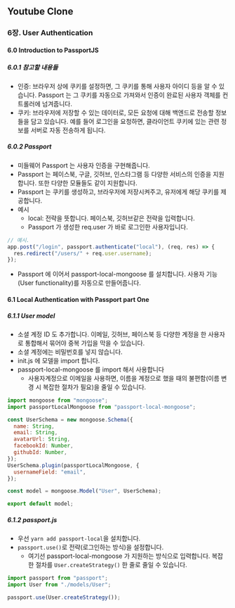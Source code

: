 ## Youtube Clone

### 6장. User Authentication

#### 6.0 Introduction to PassportJS

##### 6.0.1 참고할 내용들

- 인증: 브라우저 상에 쿠키를 설정하면, 그 쿠키를 통해 사용자 아이디 등을 알 수 있습니다. Passport 는 그 쿠키를 자동으로 가져와서 인증이 완료된 사용자 객체를 컨트롤러에 넘겨줍니다.
- 쿠키: 브라우저에 저장할 수 있는 데이터로, 모든 요청에 대해 백엔드로 전송할 정보들을 담고 있습니다. 예를 들어 로그인을 요청하면, 클라이언트 쿠키에 있는 관련 정보를 서버로 자동 전송하게 됩니다.

##### 6.0.2 Passport

- 미들웨어 Passport 는 사용자 인증을 구현해줍니다.
- Passport 는 페이스북, 구글, 깃허브, 인스타그램 등 다양한 서비스의 인증을 지원합니다. 또한 다양한 모듈들도 같이 지원합니다.
- Passport 는 쿠키를 생성하고, 브라우저에 저장시켜주고, 유저에게 해당 쿠키를 제공합니다.
- 예시
  - local: 전략을 뜻합니다. 페이스북, 깃허브같은 전략을 입력합니다.
  - Passport 가 생성한 req.user 가 바로 로그인한 사용자입니다.

```javascript
// 예시.
app.post("/login", passport.authenticate("local"), (req, res) => {
  res.redirect("/users/" + req.user.username);
});
```

- Passport 에 이어서 passport-local-mongoose 를 설치합니다. 사용자 기능(User functionality)를 자동으로 만들어줍니다.

#### 6.1 Local Authentication with Passport part One

##### 6.1.1 User model

- 소셜 계정 ID 도 추가합니다. 이메일, 깃허브, 페이스북 등 다양한 계정을 한 사용자로 통합해서 묶어야 중복 가입을 막을 수 있습니다.
- 소셜 계정에는 비밀번호를 넣지 않습니다.
- init.js 에 모델을 import 합니다.
- passport-local-mongoose 를 import 해서 사용합니다
  - 사용자계정으로 이메일을 사용하면, 이름을 계정으로 했을 때의 불편함(이름 변경 시 복잡한 절차가 필요)을 줄일 수 있습니다.

```javascript
import mongoose from "mongoose";
import passportLocalMongoose from "passport-local-mongoose";

const UserSchema = new mongoose.Schema({
  name: String,
  email: String,
  avatarUrl: String,
  facebookId: Number,
  githubId: Number,
});
UserSchema.plugin(passportLocalMongoose, {
  usernameField: "email",
});

const model = mongoose.Model("User", UserSchema);

export default model;
```

##### 6.1.2 passport.js

- 우선 `yarn add passport-local`을 설치합니다.
- `passport.use()`로 전략(로그인하는 방식)을 설정합니다.
  - 여기선 passport-local-mongoose 가 지원하는 방식으로 입력합니다. 복잡한 절차를 `User.createStrategy()` 한 줄로 줄일 수 있습니다.

```javascript
import passport from "passport";
import User from "./models/User";

passport.use(User.createStrategy());
```
